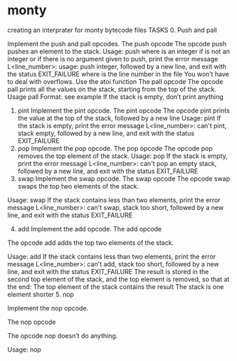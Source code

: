 # monty
creating an interprater for monty bytecode files
TASKS
0. Push and pall

Implement the push and pall opcodes.
The push opcode
The opcode push pushes an element to the stack.
Usage: push <int>
where <int> is an integer
if <int> is not an integer or if there is no argument given to push, print the error message L<line_number>: usage: push integer, followed by a new line, and exit with the status EXIT_FAILURE
where is the line number in the file
You won’t have to deal with overflows. Use the atoi function
The pall opcode
The opcode pall prints all the values on the stack, starting from the top of the stack.
Usage pall
Format: see example
If the stack is empty, don’t print anything
1. pint 
Implement the pint opcode.
The pint opcode
The opcode pint prints the value at the top of the stack, followed by a new line
Usage: pint
If the stack is empty, print the error message L<line_number>: can't pint, stack empty, followed by a new line, and exit with the status EXIT_FAILURE
2.  pop
Implement the pop opcode.
The pop opcode
The opcode pop removes the top element of the stack.
Usage: pop
If the stack is empty, print the error message L<line_number>: can't pop an empty stack, followed by a new line, and exit with the status EXIT_FAILURE
 3.  swap
Implement the swap opcode.
The swap opcode
The opcode swap swaps the top two elements of the stack.

Usage: swap
If the stack contains less than two elements, print the error message L<line_number>: can't swap, stack too short, followed by a new line, and exit with the status EXIT_FAILURE

4.  add
Implement the add opcode.
The add opcode

The opcode add adds the top two elements of the stack.

Usage: add
If the stack contains less than two elements, print the error message L<line_number>: can't add, stack too short, followed by a new line, and exit with the status EXIT_FAILURE
The result is stored in the second top element of the stack, and the top element is removed, so that at the end:
The top element of the stack contains the result
The stack is one element shorter
 5. nop
 
Implement the nop opcode.

The nop opcode

The opcode nop doesn’t do anything.

Usage: nop
